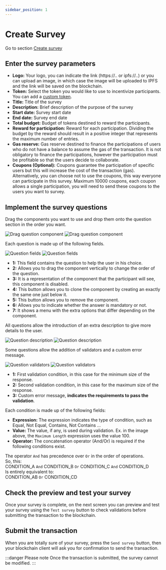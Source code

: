 ```yaml
---
sidebar_position: 1
---
```


# Create Survey

Go to section [Create survey](https://survey.inctoken.org/create-survey)

## Enter the survey parameters

- **Logo:** Your logo, you can indicate the link (https://.. or ipfs://..) or you can upload an image, in which case the image will be uploaded to IPFS and the link will be saved on the blockchain.
- **Token:** Select the token you would like to use to incentivize participants. You can add a [custom token](./custom-token).
- **Title:** Title of the survey
- **Description:** Brief description of the purpose of the survey
- **Start date:** Survey start date
- **End date:** Survey end date
- **Total budget:** Budget of tokens destined to reward the participants.
- **Reward for participation:** Reward for each participation. Dividing the budget by the reward should result in a positive integer that represents the maximum number of entries.
- **Gas reserve:** Gas reserve destined to finance the participations of users who do not have a balance to assume the gas of the transaction. It is not obligatory to finance the participations, however the participation must be profitable so that the users decide to collaborate.
- **Coupons (Optional):** Coupons guarantee the participation of specific users but this will increase the cost of the transaction (gas). Alternatively, you can choose not to use the coupons, this way everyone can participate in this survey.
Maximum 10000 coupons, each coupon allows a single participation, you will need to send these coupons to the users you want to survey.

## Implement the survey questions

Drag the components you want to use and drop them onto the question section in the order you want.

![Drag question component](/img/tutorial/drag_question_light.png#gh-light-mode-only)
![Drag question component](/img/tutorial/drag_question_dark.png#gh-dark-mode-only)

Each question is made up of the following fields.

![Question fields](/img/tutorial/question_light.png#gh-light-mode-only)
![Question fields](/img/tutorial/question_dark.png#gh-dark-mode-only)

- **1:** This field contains the question to help the user in his choice.
- **2:** Allows you to drag the component vertically to change the order of the question.
- **3:** It is a representation of the component that the participant will see, this component is disabled.
- **4:** This button allows you to clone the component by creating an exactly the same one just below it.
- **5:** This button allows you to remove the component.
- **6:** Allows you to indicate whether the answer is mandatory or not.
- **7:** It shows a menu with the extra options that differ depending on the component.

All questions allow the introduction of an extra description to give more details to the user.

![Question description](/img/tutorial/question_desc_light.png#gh-light-mode-only)
![Question description](/img/tutorial/question_desc_dark.png#gh-dark-mode-only)

Some questions allow the addition of validators and a custom error message.

![Question validators](/img/tutorial/question_validators_light.png#gh-light-mode-only)
![Question validators](/img/tutorial/question_validators_dark.png#gh-dark-mode-only)

- **1:** First validation condition, in this case for the minimum size of the response.
- **2:** Second validation condition, in this case for the maximum size of the response.
- **3:** Custom error message, **indicates the requirements to pass the validation**.

Each condition is made up of the following fields:
- **Expression:** The expression indicates the type of condition, such as Equal, Not Equal, Contains, Not Contains ...
- **Value:** The value, if any, is used during validation. Ex. in the image above, the `Maximum Length` expression uses the value 100.
- **Operator:** The concatenation operator (And/Or) is required if the following conditions exist.

The operator `And` has precedence over `Or` in the order of operations.  
So, this:  
CONDITION_A `And` CONDITION_B `Or` CONDITION_C `And` CONDITION_D  
Is entirely equivalent to:   
CONDITION_AB `Or` CONDITION_CD

## Check the preview and test your survey

Once your survey is complete, on the next screen you can preview and test your survey using the `Test survey` button to check validations before submitting the transaction to the blockchain.

## Submit the transaction

When you are totally sure of your survey, press the `Send survey` button, then your blockchain client will ask you for confirmation to send the transaction.  

:::danger Please note
Once the transaction is submitted, the survey cannot be modified.
:::

